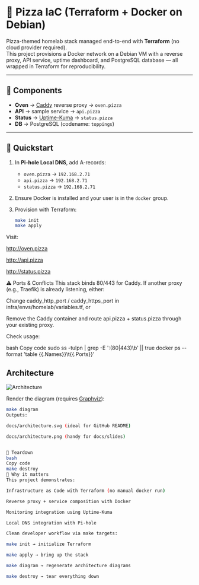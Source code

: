 # 🍕 Pizza IaC (Terraform + Docker on Debian)

Pizza-themed homelab stack managed end-to-end with **Terraform** (no cloud provider required).  
This project provisions a Docker network on a Debian VM with a reverse proxy, API service, uptime dashboard, and PostgreSQL database — all wrapped in Terraform for reproducibility.

---

## 🧩 Components

- **Oven** → [Caddy](https://caddyserver.com/) reverse proxy → `oven.pizza`
- **API** → sample service → `api.pizza`
- **Status** → [Uptime-Kuma](https://github.com/louislam/uptime-kuma) → `status.pizza`
- **DB** → PostgreSQL (codename: `toppings`)

---

## 🚀 Quickstart

1. In **Pi-hole Local DNS**, add A-records:
   - `oven.pizza` → `192.168.2.71`
   - `api.pizza` → `192.168.2.71`
   - `status.pizza` → `192.168.2.71`

2. Ensure Docker is installed and your user is in the `docker` group.

3. Provision with Terraform:
   ```bash
   make init
   make apply
Visit:

http://oven.pizza

http://api.pizza

http://status.pizza

⚠️ Ports & Conflicts
This stack binds 80/443 for Caddy.
If another proxy (e.g., Traefik) is already listening, either:

Change caddy_http_port / caddy_https_port in infra/envs/homelab/variables.tf, or

Remove the Caddy container and route api.pizza + status.pizza through your existing proxy.

Check usage:

bash
Copy code
sudo ss -tulpn | grep -E ':(80|443)\b' || true
docker ps --format 'table {{.Names}}\t{{.Ports}}'

## Architecture

![Architecture](docs/architecture.svg)

Render the diagram (requires [Graphviz](https://graphviz.org/)):

```bash
make diagram
Outputs:

docs/architecture.svg (ideal for GitHub README)

docs/architecture.png (handy for docs/slides)


🧹 Teardown
bash
Copy code
make destroy
📌 Why it matters
This project demonstrates:

Infrastructure as Code with Terraform (no manual docker run)

Reverse proxy + service composition with Docker

Monitoring integration using Uptime-Kuma

Local DNS integration with Pi-hole

Clean developer workflow via make targets:

make init → initialize Terraform

make apply → bring up the stack

make diagram → regenerate architecture diagrams

make destroy → tear everything down
